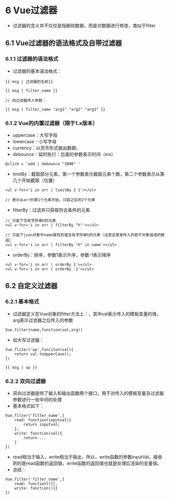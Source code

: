 # 6 Vue过滤器
- 过滤器的含义并不仅仅是指删除数据，而是对数据进行修改，类似于filter

## 6.1 Vue过滤器的语法格式及自带过滤器

### 6.1.1 过滤器的语法格式
- 过滤器的基本语法格式：
```
{{ msg | 过滤器的名称}}

{{ msg | filter_name }}

// 向过滤器传入参数：

{{ msg | filter_name "arg1" "arg2" "arg3" }}
```

### 6.1.2 Vue的内置过滤器（限于1.x版本）
- uppercase：大写字母
- lowercase：小写字母
- currency：以货币形式输出数据，
- debounce：延时执行：后面的参数表示时间（ms）
```
@click = 'add | debounce "3000" '
```
- limitBy：截取部分元素，第一个参数表示截取元素个数，第二个参数表示从第几个开始截取（位置）
```
<ul v-for='i in arr | limitBy 2 1'></ul>

// 表示从arr的第1个元素开始，只取之后的2个元素
```
- filterBy：过滤并只获取符合条件的元素
```
// 只留下含有字符串h的元素
<ul v-for='i in arr | filterBy "h"'></ul>

// 只留下json对象中name属性的值含有字符串h的元素（注意这里是传入的若干对象组成的数组）
<ul v-for='i in arr | filterBy "h" in name'></ul>
```
- orderBy：排序，参数1表示升序，参数-1表示降序
```
<ul v-for='i in arr | orderBy 1'></ul>
<ul v-for='i in arr | orderBy -1'></ul>
```

## 6.2 自定义过滤器

### 6.2.1 基本格式
- 过滤器定义在Vue对象的filter方法上：，其中val表示传入的模板变量的值，arg表示过滤器之后传入的参数
```
Vue.filter(name,function(val,arg))
```
- 如大写过滤器：
```
Vue.fliter('up',funciton(val){
	return val.toUpperCase();
})

{{ msg | up }}
```

### 6.2.2 双向过滤器
- 双向过滤器提供了输入和输出函数两个接口，用于对传入的模板变量及过滤器参数进行一些中间的处理
- 基本格式如下：
```
Vue.filter('filter_name',{
	read: function(inputval){
		return inputval;
	},
	write: function(val){
		return ...
	}
})
```
- read相当于输入，write相当于输出，所以，write函数的参数inputVal，接收到的是read函数的返回值，write函数的返回值也就是处理后渲染的变量值。
- 总结：
```
Vue.filter('filter_name',{
	read: function(){},
	write: function(){}
})
```